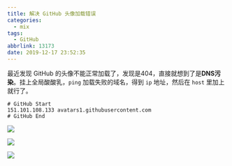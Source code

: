 ```yaml
---
title: 解决 GitHub 头像加载错误
categories:
  - mix
tags:
  - GitHub
abbrlink: 13173
date: 2019-12-17 23:52:35
---
```




最近发现 GitHub 的头像不能正常加载了，发现是404，直接就想到了是**DNS污染**。挂上全局酸酸乳，`ping` 加载失败的域名，得到 `ip` 地址，然后在 `host` 里加上就行了。

```
# GitHub Start 
151.101.108.133 avatars1.githubusercontent.com
# GitHub End
```



![](http://markdown.yeek.top/20191217235619.png)



![](http://markdown.yeek.top/20191217235918.png)



![](http://markdown.yeek.top/20191218000029.png)
